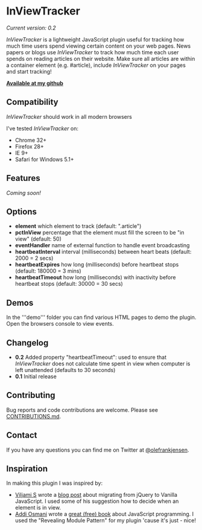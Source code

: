 # InViewTracker
_Current version: 0.2_

_InViewTracker_ is a lightweight JavaScript plugin useful for tracking how much time users spend viewing certain content on your web pages. News papers or blogs use _InViewTracker_ to track how much time each user spends on reading articles on their website. Make sure all articles are within a container element (e.g. #article), include _InViewTracker_ on your pages and start tracking!

**[Available at my github](https://github.com/olefrank/inviewtracker/)**

## Compatibility
_InViewTracker_ should work in all modern browsers

I've tested _InViewTracker_ on:
* Chrome 32+
* Firefox 28+ 
* IE 9+
* Safari for Windows 5.1+

## Features
_Coming soon!_

## Options
* **element** which element to track (default: ".article")
* **pctInView** percentage that the element must fill the screen to be "in view" (default: 50)
* **eventHandler** name of external function to handle event broadcasting
* **heartbeatInterval** interval (milliseconds) between heart beats (default: 2000 = 2 secs)
* **heartbeatExpires** how long (milliseconds) before heartbeat stops (default: 180000 = 3 mins)
* **heartbeatTimeout** how long (milliseconds) with inactivity before heartbeat stops (default: 30000 = 30 secs)

## Demos
In the '''demo''' folder you can find various HTML pages to demo the plugin. Open the browsers console to view events.

## Changelog
* **0.2** Added property "heartbeatTimeout": used to ensure that _InViewTracker_ does not calculate time spent in view when computer is left unattended (defaults to 30 seconds)
* **0.1** Initial release

## Contributing
Bug reports and code contributions are welcome. Please see [CONTRIBUTIONS.md](https://github.com/olefrank/inviewTracker/blob/master/CONTRIBUTIONS.md).

## Contact
If you have any questions you can find me on Twitter at [@olefrankjensen](https://twitter.com/OleFrankJensen).

## Inspiration
In making this plugin I was inspired by:
* <a href="http://viljamis.com/" target="_blank">Viljami S</a> wrote a <a href="http://blog.adtile.me/2014/01/16/a-dive-into-plain-javascript/" target="_blank">blog post</a> about migrating from jQuery to Vanilla JavaScript. I used some of his suggestion how to decide when an element is in view.
* <a href="http://addyosmani.com" target="_blank">Addi Osmani</a> wrote a <a href="http://addyosmani.com/resources/essentialjsdesignpatterns/book/#modulepatternjavascript" target="_blanK">great (free) book</a> about JavaScript programming. I used the "Revealing Module Pattern" for my plugin 'cause it's just - nice!
